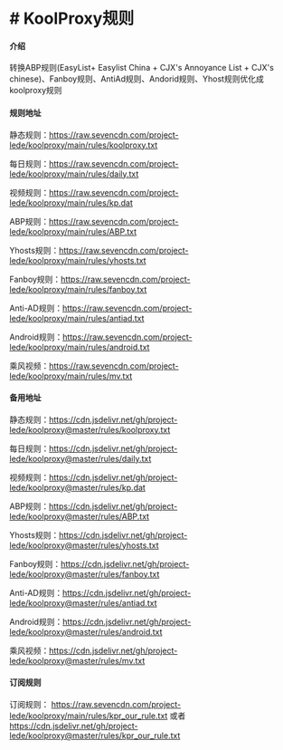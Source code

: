 # # KoolProxy规则

#### 介绍
转换ABP规则(EasyList+ Easylist China  + CJX's Annoyance List + CJX's chinese)、Fanboy规则、AntiAd规则、Andorid规则、Yhost规则优化成koolproxy规则


#### 规则地址

静态规则：https://raw.sevencdn.com/project-lede/koolproxy/main/rules/koolproxy.txt

每日规则：https://raw.sevencdn.com/project-lede/koolproxy/main/rules/daily.txt

视频规则：https://raw.sevencdn.com/project-lede/koolproxy/main/rules/kp.dat

ABP规则：https://raw.sevencdn.com/project-lede/koolproxy/main/rules/ABP.txt 

Yhosts规则：https://raw.sevencdn.com/project-lede/koolproxy/main/rules/yhosts.txt

Fanboy规则：https://raw.sevencdn.com/project-lede/koolproxy/main/rules/fanboy.txt

Anti-AD规则：https://raw.sevencdn.com/project-lede/koolproxy/main/rules/antiad.txt

Android规则：https://raw.sevencdn.com/project-lede/koolproxy/main/rules/android.txt

乘风视频：https://raw.sevencdn.com/project-lede/koolproxy/main/rules/mv.txt

#### 备用地址

静态规则：https://cdn.jsdelivr.net/gh/project-lede/koolproxy@master/rules/koolproxy.txt

每日规则：https://cdn.jsdelivr.net/gh/project-lede/koolproxy@master/rules/daily.txt

视频规则：https://cdn.jsdelivr.net/gh/project-lede/koolproxy@master/rules/kp.dat

ABP规则：https://cdn.jsdelivr.net/gh/project-lede/koolproxy@master/rules/ABP.txt 

Yhosts规则：https://cdn.jsdelivr.net/gh/project-lede/koolproxy@master/rules/yhosts.txt

Fanboy规则：https://cdn.jsdelivr.net/gh/project-lede/koolproxy@master/rules/fanboy.txt

Anti-AD规则：https://cdn.jsdelivr.net/gh/project-lede/koolproxy@master/rules/antiad.txt

Android规则：https://cdn.jsdelivr.net/gh/project-lede/koolproxy@master/rules/android.txt

乘风视频：https://cdn.jsdelivr.net/gh/project-lede/koolproxy@master/rules/mv.txt


#### 订阅规则
订阅规则：
https://raw.sevencdn.com/project-lede/koolproxy/main/rules/kpr_our_rule.txt 或者
https://cdn.jsdelivr.net/gh/project-lede/koolproxy@master/rules/kpr_our_rule.txt
